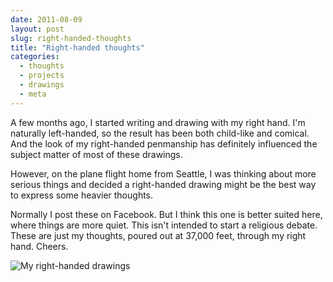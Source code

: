 ```yaml
---
date: 2011-08-09
layout: post
slug: right-handed-thoughts
title: "Right-handed thoughts"
categories:
  - thoughts
  - projects
  - drawings
  - meta
---
```


A few months ago, I started writing and drawing with my right hand. I'm naturally left-handed, so the result has been both child-like and comical. And the look of my right-handed penmanship has definitely influenced the subject matter of most of these drawings.

However, on the plane flight home from Seattle, I was thinking about more serious things and decided a right-handed drawing might be the best way to express some heavier thoughts.

Normally I post these on Facebook. But I think this one is better suited here, where things are more quiet. This isn't intended to start a religious debate. These are just my thoughts, poured out at 37,000 feet, through my right hand. Cheers.

![My right-handed drawings](2011/08/20110809-012203.jpg)
